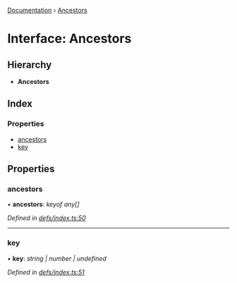 [Documentation](../README.md) › [Ancestors](ancestors.md)

# Interface: Ancestors

## Hierarchy

* **Ancestors**

## Index

### Properties

* [ancestors](ancestors.md#ancestors)
* [key](ancestors.md#key)

## Properties

###  ancestors

• **ancestors**: *keyof any[]*

*Defined in [defs/index.ts:50](https://github.com/badbatch/graphql-box/blob/45189bc/packages/request-parser/src/defs/index.ts#L50)*

___

###  key

• **key**: *string | number | undefined*

*Defined in [defs/index.ts:51](https://github.com/badbatch/graphql-box/blob/45189bc/packages/request-parser/src/defs/index.ts#L51)*
